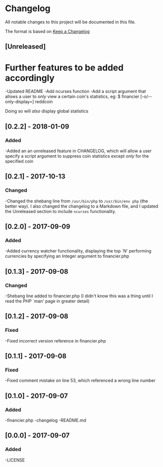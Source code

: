 # Changelog
All notable changes to this project will be documented in this file.

The format is based on [Keep a Changelog](http://keepachangelog.com/en/1.0.0/)

## [Unreleased]
# Further features to be added accordingly
-Updated README
-Add ncurses function
-Add a script argument that allows a user to *only* view a certain coin's statistics, eg:
	$ financier [-o/--only-display=] reddcoin

Doing so will _also_ display global statistics

## [0.2.2] - 2018-01-09
### Added
-Added an an unreleased feature in CHANGELOG, which will allow a user specify a script argument to suppress coin statistics except _only_ for the specified coin

## [0.2.1] - 2017-10-13
### Changed
-Changed the shebang line from `/usr/bin/php` to `/usr/bin/env php` (the better way). I also changed the changelog to a Markdown file, and I updated the Unreleased 
section to include `ncurses` functionality.

## [0.2.0] - 2017-09-09
### Added
-Added currency watcher functionality, displaying the top `N' performing currencies by specifying an Integer argument to financier.php

## [0.1.3] - 2017-09-08
### Changed
-Shebang line added to financier.php (I didn't know this was a thing until I read the PHP `man' page in greater detail)

## [0.1.2] - 2017-09-08
### Fixed
-Fixed incorrect version reference in financier.php

## [0.1.1] - 2017-09-08
### Fixed
-Fixed comment mistake on line 53, which referenced a wrong line number

## [0.1.0] - 2017-09-07
### Added
-financier.php
-changelog
-README.md

## [0.0.0] - 2017-09-07
### Added
-LICENSE

